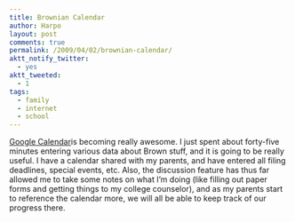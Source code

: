 ```yaml
---
title: Brownian Calendar
author: Harpo
layout: post
comments: true
permalink: /2009/04/02/brownian-calendar/
aktt_notify_twitter:
  - yes
aktt_tweeted:
  - 1
tags:
  - family
  - internet
  - school
---
```

<a href="http://www.google.com/calendar" target="_blank">Google Calendar</a>is becoming really awesome. I just spent about forty-five minutes entering various data about Brown stuff, and it is going to be really useful. I have a calendar shared with my parents, and have entered all filing deadlines, special events, etc. Also, the discussion feature has thus far allowed me to take some notes on what I&#8217;m doing (like filling out paper forms and getting things to my college counselor), and as my parents start to reference the calendar more, we will all be able to keep track of our progress there.